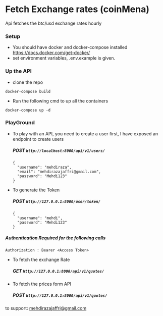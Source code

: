 # **Fetch Exchange rates (coinMena)**

Api fetches the btc/usd exchange rates hourly

### Setup

- You should have docker and docker-compose installed
  https://docs.docker.com/get-docker/
- set environment variables, .env.example is given.

### Up the API

- clone the repo

`docker-compose build`

- Run the following cmd to up all the containers

`docker-compose up -d`

### PlayGround
 
- To play with an API, you need to create a user first, I have exposed an endpoint to create users 
  ##### POST `http://localhost:8000/api/v1/users/`
  ````
  {
    "username": "mehdiraza",
    "email": "mehdirazajaffri@gmail.com",
    "password": "Mehdi123"
  }
  
- To generate the Token 
  ##### POST `http://127.0.0.1:8000/user/token/`
  ```
  {
    "username": "mehdi",
    "password": "Mehdi123"
  }
  ```
##### Authentication Required for the following calls
    Authorization : Bearer <Access Token>

- To fetch the exchange Rate
  ##### GET `http://127.0.0.1:8000/api/v1/quotes/`
- To fetch the prices form API
  ##### POST `http://127.0.0.1:8000/api/v1/quotes/`


to support: mehdirazajaffri@gmail.com